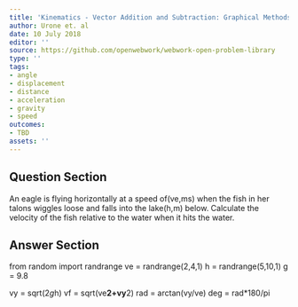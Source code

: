 ```yaml
---
title: 'Kinematics - Vector Addition and Subtraction: Graphical Methods'
author: Urone et. al
date: 10 July 2018
editor: ''
source: https://github.com/openwebwork/webwork-open-problem-library
type: ''
tags:
- angle
- displacement
- distance
- acceleration
- gravity
- speed
outcomes:
- TBD
assets: ''
---
```


## Question Section 

An eagle is flying horizontally at a speed of(ve,ms) when the fish in her talons wiggles loose and falls into the lake(h,m) below. Calculate the velocity of the fish relative to the water when it hits the water.

## Answer Section

from random import randrange
ve = randrange(2,4,1)
h = randrange(5,10,1)
g = 9.8

vy = sqrt(2*g*h)
vf = sqrt(ve**2+vy**2)
rad = arctan(vy/ve)
deg = rad*180/pi